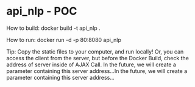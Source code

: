 # api_nlp - POC


How to build: docker build -t api_nlp .



How to run: docker run -d -p 80:8080 api_nlp


Tip: Copy the static files to your computer, and run locally! Or, you can access the client from the server, but before the Docker Build, check the address of server inside of AJAX Call.
In the future, we will create a parameter containing this server address...In the future, we will create a parameter containing this server address...
